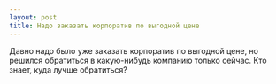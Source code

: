 ```yaml
---
layout: post 
title: Надо заказать корпоратив по выгодной цене 
--- 
```

Давно надо было уже заказать корпоратив по выгодной цене, но решился обратиться в какую-нибудь компанию только сейчас. Кто знает, куда лучше обратиться?